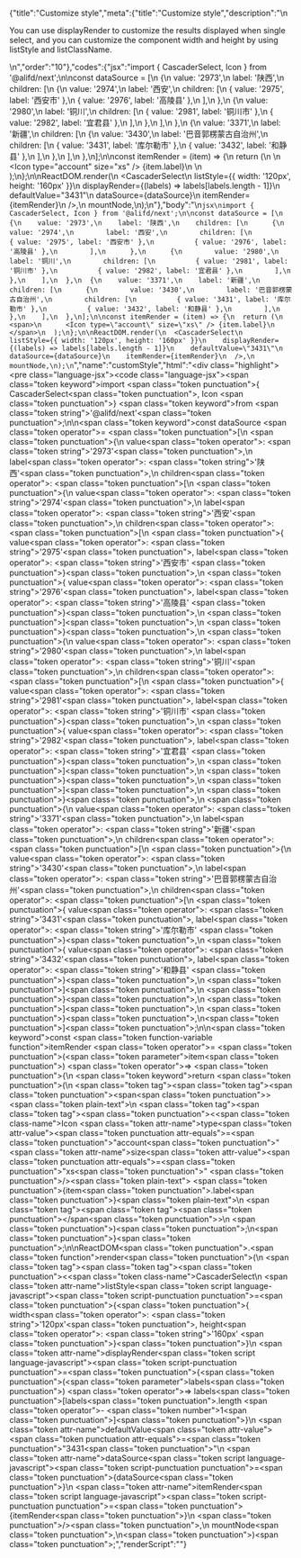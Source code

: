 {"title":"Customize style","meta":{"title":"Customize style","description":"\n<p>You can use displayRender to customize the results displayed when single select, and you can customize the component width and height by using listStyle and listClassName.</p>\n","order":"10"},"codes":{"jsx":"import { CascaderSelect, Icon } from '@alifd/next';\n\nconst dataSource = [\n  {\n    value: '2973',\n    label: '陕西',\n    children: [\n      {\n        value: '2974',\n        label: '西安',\n        children: [\n          { value: '2975', label: '西安市' },\n          { value: '2976', label: '高陵县' },\n        ],\n      },\n      {\n        value: '2980',\n        label: '铜川',\n        children: [\n          { value: '2981', label: '铜川市' },\n          { value: '2982', label: '宜君县' },\n        ],\n      },\n    ],\n  },\n  {\n    value: '3371',\n    label: '新疆',\n    children: [\n      {\n        value: '3430',\n        label: '巴音郭楞蒙古自治州',\n        children: [\n          { value: '3431', label: '库尔勒市' },\n          { value: '3432', label: '和静县' },\n        ],\n      },\n    ],\n  },\n];\n\nconst itemRender = (item) => {\n  return (\n    <span>\n      <Icon type=\"account\" size=\"xs\" /> {item.label}\n    </span>\n  );\n};\n\nReactDOM.render(\n  <CascaderSelect\n    listStyle={{ width: '120px', height: '160px' }}\n    displayRender={(labels) => labels[labels.length - 1]}\n    defaultValue=\"3431\"\n    dataSource={dataSource}\n    itemRender={itemRender}\n  />,\n  mountNode,\n);\n"},"body":"\n````jsx\nimport { CascaderSelect, Icon } from '@alifd/next';\n\nconst dataSource = [\n  {\n    value: '2973',\n    label: '陕西',\n    children: [\n      {\n        value: '2974',\n        label: '西安',\n        children: [\n          { value: '2975', label: '西安市' },\n          { value: '2976', label: '高陵县' },\n        ],\n      },\n      {\n        value: '2980',\n        label: '铜川',\n        children: [\n          { value: '2981', label: '铜川市' },\n          { value: '2982', label: '宜君县' },\n        ],\n      },\n    ],\n  },\n  {\n    value: '3371',\n    label: '新疆',\n    children: [\n      {\n        value: '3430',\n        label: '巴音郭楞蒙古自治州',\n        children: [\n          { value: '3431', label: '库尔勒市' },\n          { value: '3432', label: '和静县' },\n        ],\n      },\n    ],\n  },\n];\n\nconst itemRender = (item) => {\n  return (\n    <span>\n      <Icon type=\"account\" size=\"xs\" /> {item.label}\n    </span>\n  );\n};\n\nReactDOM.render(\n  <CascaderSelect\n    listStyle={{ width: '120px', height: '160px' }}\n    displayRender={(labels) => labels[labels.length - 1]}\n    defaultValue=\"3431\"\n    dataSource={dataSource}\n    itemRender={itemRender}\n  />,\n  mountNode,\n);\n````","name":"customStyle","html":"<script>(function(){'use strict';\n\nvar _next = require('@alifd/next');\n\nvar dataSource = [{\n  value: '2973',\n  label: '陕西',\n  children: [{\n    value: '2974',\n    label: '西安',\n    children: [{ value: '2975', label: '西安市' }, { value: '2976', label: '高陵县' }]\n  }, {\n    value: '2980',\n    label: '铜川',\n    children: [{ value: '2981', label: '铜川市' }, { value: '2982', label: '宜君县' }]\n  }]\n}, {\n  value: '3371',\n  label: '新疆',\n  children: [{\n    value: '3430',\n    label: '巴音郭楞蒙古自治州',\n    children: [{ value: '3431', label: '库尔勒市' }, { value: '3432', label: '和静县' }]\n  }]\n}];\n\nvar itemRender = function itemRender(item) {\n  return React.createElement(\n    'span',\n    null,\n    React.createElement(_next.Icon, { type: 'account', size: 'xs' }),\n    ' ',\n    item.label\n  );\n};\n\nReactDOM.render(React.createElement(_next.CascaderSelect, {\n  listStyle: { width: '120px', height: '160px' },\n  displayRender: function displayRender(labels) {\n    return labels[labels.length - 1];\n  },\n  defaultValue: '3431',\n  dataSource: dataSource,\n  itemRender: itemRender\n}), mountNode);})()</script><div class=\"highlight\"><pre class=\"language-jsx\"><code class=\"language-jsx\"><span class=\"token keyword\">import</span> <span class=\"token punctuation\">{</span> CascaderSelect<span class=\"token punctuation\">,</span> Icon <span class=\"token punctuation\">}</span> <span class=\"token keyword\">from</span> <span class=\"token string\">'@alifd/next'</span><span class=\"token punctuation\">;</span>\n\n<span class=\"token keyword\">const</span> dataSource <span class=\"token operator\">=</span> <span class=\"token punctuation\">[</span>\n  <span class=\"token punctuation\">{</span>\n    value<span class=\"token operator\">:</span> <span class=\"token string\">'2973'</span><span class=\"token punctuation\">,</span>\n    label<span class=\"token operator\">:</span> <span class=\"token string\">'陕西'</span><span class=\"token punctuation\">,</span>\n    children<span class=\"token operator\">:</span> <span class=\"token punctuation\">[</span>\n      <span class=\"token punctuation\">{</span>\n        value<span class=\"token operator\">:</span> <span class=\"token string\">'2974'</span><span class=\"token punctuation\">,</span>\n        label<span class=\"token operator\">:</span> <span class=\"token string\">'西安'</span><span class=\"token punctuation\">,</span>\n        children<span class=\"token operator\">:</span> <span class=\"token punctuation\">[</span>\n          <span class=\"token punctuation\">{</span> value<span class=\"token operator\">:</span> <span class=\"token string\">'2975'</span><span class=\"token punctuation\">,</span> label<span class=\"token operator\">:</span> <span class=\"token string\">'西安市'</span> <span class=\"token punctuation\">}</span><span class=\"token punctuation\">,</span>\n          <span class=\"token punctuation\">{</span> value<span class=\"token operator\">:</span> <span class=\"token string\">'2976'</span><span class=\"token punctuation\">,</span> label<span class=\"token operator\">:</span> <span class=\"token string\">'高陵县'</span> <span class=\"token punctuation\">}</span><span class=\"token punctuation\">,</span>\n        <span class=\"token punctuation\">]</span><span class=\"token punctuation\">,</span>\n      <span class=\"token punctuation\">}</span><span class=\"token punctuation\">,</span>\n      <span class=\"token punctuation\">{</span>\n        value<span class=\"token operator\">:</span> <span class=\"token string\">'2980'</span><span class=\"token punctuation\">,</span>\n        label<span class=\"token operator\">:</span> <span class=\"token string\">'铜川'</span><span class=\"token punctuation\">,</span>\n        children<span class=\"token operator\">:</span> <span class=\"token punctuation\">[</span>\n          <span class=\"token punctuation\">{</span> value<span class=\"token operator\">:</span> <span class=\"token string\">'2981'</span><span class=\"token punctuation\">,</span> label<span class=\"token operator\">:</span> <span class=\"token string\">'铜川市'</span> <span class=\"token punctuation\">}</span><span class=\"token punctuation\">,</span>\n          <span class=\"token punctuation\">{</span> value<span class=\"token operator\">:</span> <span class=\"token string\">'2982'</span><span class=\"token punctuation\">,</span> label<span class=\"token operator\">:</span> <span class=\"token string\">'宜君县'</span> <span class=\"token punctuation\">}</span><span class=\"token punctuation\">,</span>\n        <span class=\"token punctuation\">]</span><span class=\"token punctuation\">,</span>\n      <span class=\"token punctuation\">}</span><span class=\"token punctuation\">,</span>\n    <span class=\"token punctuation\">]</span><span class=\"token punctuation\">,</span>\n  <span class=\"token punctuation\">}</span><span class=\"token punctuation\">,</span>\n  <span class=\"token punctuation\">{</span>\n    value<span class=\"token operator\">:</span> <span class=\"token string\">'3371'</span><span class=\"token punctuation\">,</span>\n    label<span class=\"token operator\">:</span> <span class=\"token string\">'新疆'</span><span class=\"token punctuation\">,</span>\n    children<span class=\"token operator\">:</span> <span class=\"token punctuation\">[</span>\n      <span class=\"token punctuation\">{</span>\n        value<span class=\"token operator\">:</span> <span class=\"token string\">'3430'</span><span class=\"token punctuation\">,</span>\n        label<span class=\"token operator\">:</span> <span class=\"token string\">'巴音郭楞蒙古自治州'</span><span class=\"token punctuation\">,</span>\n        children<span class=\"token operator\">:</span> <span class=\"token punctuation\">[</span>\n          <span class=\"token punctuation\">{</span> value<span class=\"token operator\">:</span> <span class=\"token string\">'3431'</span><span class=\"token punctuation\">,</span> label<span class=\"token operator\">:</span> <span class=\"token string\">'库尔勒市'</span> <span class=\"token punctuation\">}</span><span class=\"token punctuation\">,</span>\n          <span class=\"token punctuation\">{</span> value<span class=\"token operator\">:</span> <span class=\"token string\">'3432'</span><span class=\"token punctuation\">,</span> label<span class=\"token operator\">:</span> <span class=\"token string\">'和静县'</span> <span class=\"token punctuation\">}</span><span class=\"token punctuation\">,</span>\n        <span class=\"token punctuation\">]</span><span class=\"token punctuation\">,</span>\n      <span class=\"token punctuation\">}</span><span class=\"token punctuation\">,</span>\n    <span class=\"token punctuation\">]</span><span class=\"token punctuation\">,</span>\n  <span class=\"token punctuation\">}</span><span class=\"token punctuation\">,</span>\n<span class=\"token punctuation\">]</span><span class=\"token punctuation\">;</span>\n\n<span class=\"token keyword\">const</span> <span class=\"token function-variable function\">itemRender</span> <span class=\"token operator\">=</span> <span class=\"token punctuation\">(</span><span class=\"token parameter\">item</span><span class=\"token punctuation\">)</span> <span class=\"token operator\">=></span> <span class=\"token punctuation\">{</span>\n  <span class=\"token keyword\">return</span> <span class=\"token punctuation\">(</span>\n    <span class=\"token tag\"><span class=\"token tag\"><span class=\"token punctuation\">&lt;</span>span</span><span class=\"token punctuation\">></span></span><span class=\"token plain-text\">\n      </span><span class=\"token tag\"><span class=\"token tag\"><span class=\"token punctuation\">&lt;</span><span class=\"token class-name\">Icon</span></span> <span class=\"token attr-name\">type</span><span class=\"token attr-value\"><span class=\"token punctuation attr-equals\">=</span><span class=\"token punctuation\">\"</span>account<span class=\"token punctuation\">\"</span></span> <span class=\"token attr-name\">size</span><span class=\"token attr-value\"><span class=\"token punctuation attr-equals\">=</span><span class=\"token punctuation\">\"</span>xs<span class=\"token punctuation\">\"</span></span> <span class=\"token punctuation\">/></span></span><span class=\"token plain-text\"> </span><span class=\"token punctuation\">{</span>item<span class=\"token punctuation\">.</span>label<span class=\"token punctuation\">}</span><span class=\"token plain-text\">\n    </span><span class=\"token tag\"><span class=\"token tag\"><span class=\"token punctuation\">&lt;/</span>span</span><span class=\"token punctuation\">></span></span>\n  <span class=\"token punctuation\">)</span><span class=\"token punctuation\">;</span>\n<span class=\"token punctuation\">}</span><span class=\"token punctuation\">;</span>\n\nReactDOM<span class=\"token punctuation\">.</span><span class=\"token function\">render</span><span class=\"token punctuation\">(</span>\n  <span class=\"token tag\"><span class=\"token tag\"><span class=\"token punctuation\">&lt;</span><span class=\"token class-name\">CascaderSelect</span></span>\n    <span class=\"token attr-name\">listStyle</span><span class=\"token script language-javascript\"><span class=\"token script-punctuation punctuation\">=</span><span class=\"token punctuation\">{</span><span class=\"token punctuation\">{</span> width<span class=\"token operator\">:</span> <span class=\"token string\">'120px'</span><span class=\"token punctuation\">,</span> height<span class=\"token operator\">:</span> <span class=\"token string\">'160px'</span> <span class=\"token punctuation\">}</span><span class=\"token punctuation\">}</span></span>\n    <span class=\"token attr-name\">displayRender</span><span class=\"token script language-javascript\"><span class=\"token script-punctuation punctuation\">=</span><span class=\"token punctuation\">{</span><span class=\"token punctuation\">(</span><span class=\"token parameter\">labels</span><span class=\"token punctuation\">)</span> <span class=\"token operator\">=></span> labels<span class=\"token punctuation\">[</span>labels<span class=\"token punctuation\">.</span>length <span class=\"token operator\">-</span> <span class=\"token number\">1</span><span class=\"token punctuation\">]</span><span class=\"token punctuation\">}</span></span>\n    <span class=\"token attr-name\">defaultValue</span><span class=\"token attr-value\"><span class=\"token punctuation attr-equals\">=</span><span class=\"token punctuation\">\"</span>3431<span class=\"token punctuation\">\"</span></span>\n    <span class=\"token attr-name\">dataSource</span><span class=\"token script language-javascript\"><span class=\"token script-punctuation punctuation\">=</span><span class=\"token punctuation\">{</span>dataSource<span class=\"token punctuation\">}</span></span>\n    <span class=\"token attr-name\">itemRender</span><span class=\"token script language-javascript\"><span class=\"token script-punctuation punctuation\">=</span><span class=\"token punctuation\">{</span>itemRender<span class=\"token punctuation\">}</span></span>\n  <span class=\"token punctuation\">/></span></span><span class=\"token punctuation\">,</span>\n  mountNode<span class=\"token punctuation\">,</span>\n<span class=\"token punctuation\">)</span><span class=\"token punctuation\">;</span></code></pre></div>","renderScript":"<script>(function(){'use strict';\n\nvar _createClass = function () { function defineProperties(target, props) { for (var i = 0; i < props.length; i++) { var descriptor = props[i]; descriptor.enumerable = descriptor.enumerable || false; descriptor.configurable = true; if (\"value\" in descriptor) descriptor.writable = true; Object.defineProperty(target, descriptor.key, descriptor); } } return function (Constructor, protoProps, staticProps) { if (protoProps) defineProperties(Constructor.prototype, protoProps); if (staticProps) defineProperties(Constructor, staticProps); return Constructor; }; }();\n\nvar _reactLive = require('react-live');\n\nvar _next = require('@alifd/next');\n\nfunction _classCallCheck(instance, Constructor) { if (!(instance instanceof Constructor)) { throw new TypeError(\"Cannot call a class as a function\"); } }\n\nfunction _possibleConstructorReturn(self, call) { if (!self) { throw new ReferenceError(\"this hasn't been initialised - super() hasn't been called\"); } return call && (typeof call === \"object\" || typeof call === \"function\") ? call : self; }\n\nfunction _inherits(subClass, superClass) { if (typeof superClass !== \"function\" && superClass !== null) { throw new TypeError(\"Super expression must either be null or a function, not \" + typeof superClass); } subClass.prototype = Object.create(superClass && superClass.prototype, { constructor: { value: subClass, enumerable: false, writable: true, configurable: true } }); if (superClass) Object.setPrototypeOf ? Object.setPrototypeOf(subClass, superClass) : subClass.__proto__ = superClass; }\n\nwindow.demoNames.push('customStyleEnUs');\n\n\nwindow.customStyleEnUsRenderScript = function customStyleEnUsRenderScript(liveDemo) {\n  var mountNode = document.getElementById('customStyleEnUs-mount');\n  if (liveDemo === \"false\") {\n    document.getElementById('customStyleEnUs-body').innerHTML = '<pre class=\"language-jsx\"><code class=\"language-jsx\"><span class=\"token keyword\">import</span> <span class=\"token punctuation\">{</span> CascaderSelect<span class=\"token punctuation\">,</span> Icon <span class=\"token punctuation\">}</span> <span class=\"token keyword\">from</span> <span class=\"token string\">\\'@alifd/next\\'</span><span class=\"token punctuation\">;</span>\\n\\n<span class=\"token keyword\">const</span> dataSource <span class=\"token operator\">=</span> <span class=\"token punctuation\">[</span>\\n  <span class=\"token punctuation\">{</span>\\n    value<span class=\"token operator\">:</span> <span class=\"token string\">\\'2973\\'</span><span class=\"token punctuation\">,</span>\\n    label<span class=\"token operator\">:</span> <span class=\"token string\">\\'\\u9655\\u897F\\'</span><span class=\"token punctuation\">,</span>\\n    children<span class=\"token operator\">:</span> <span class=\"token punctuation\">[</span>\\n      <span class=\"token punctuation\">{</span>\\n        value<span class=\"token operator\">:</span> <span class=\"token string\">\\'2974\\'</span><span class=\"token punctuation\">,</span>\\n        label<span class=\"token operator\">:</span> <span class=\"token string\">\\'\\u897F\\u5B89\\'</span><span class=\"token punctuation\">,</span>\\n        children<span class=\"token operator\">:</span> <span class=\"token punctuation\">[</span>\\n          <span class=\"token punctuation\">{</span> value<span class=\"token operator\">:</span> <span class=\"token string\">\\'2975\\'</span><span class=\"token punctuation\">,</span> label<span class=\"token operator\">:</span> <span class=\"token string\">\\'\\u897F\\u5B89\\u5E02\\'</span> <span class=\"token punctuation\">}</span><span class=\"token punctuation\">,</span>\\n          <span class=\"token punctuation\">{</span> value<span class=\"token operator\">:</span> <span class=\"token string\">\\'2976\\'</span><span class=\"token punctuation\">,</span> label<span class=\"token operator\">:</span> <span class=\"token string\">\\'\\u9AD8\\u9675\\u53BF\\'</span> <span class=\"token punctuation\">}</span><span class=\"token punctuation\">,</span>\\n        <span class=\"token punctuation\">]</span><span class=\"token punctuation\">,</span>\\n      <span class=\"token punctuation\">}</span><span class=\"token punctuation\">,</span>\\n      <span class=\"token punctuation\">{</span>\\n        value<span class=\"token operator\">:</span> <span class=\"token string\">\\'2980\\'</span><span class=\"token punctuation\">,</span>\\n        label<span class=\"token operator\">:</span> <span class=\"token string\">\\'\\u94DC\\u5DDD\\'</span><span class=\"token punctuation\">,</span>\\n        children<span class=\"token operator\">:</span> <span class=\"token punctuation\">[</span>\\n          <span class=\"token punctuation\">{</span> value<span class=\"token operator\">:</span> <span class=\"token string\">\\'2981\\'</span><span class=\"token punctuation\">,</span> label<span class=\"token operator\">:</span> <span class=\"token string\">\\'\\u94DC\\u5DDD\\u5E02\\'</span> <span class=\"token punctuation\">}</span><span class=\"token punctuation\">,</span>\\n          <span class=\"token punctuation\">{</span> value<span class=\"token operator\">:</span> <span class=\"token string\">\\'2982\\'</span><span class=\"token punctuation\">,</span> label<span class=\"token operator\">:</span> <span class=\"token string\">\\'\\u5B9C\\u541B\\u53BF\\'</span> <span class=\"token punctuation\">}</span><span class=\"token punctuation\">,</span>\\n        <span class=\"token punctuation\">]</span><span class=\"token punctuation\">,</span>\\n      <span class=\"token punctuation\">}</span><span class=\"token punctuation\">,</span>\\n    <span class=\"token punctuation\">]</span><span class=\"token punctuation\">,</span>\\n  <span class=\"token punctuation\">}</span><span class=\"token punctuation\">,</span>\\n  <span class=\"token punctuation\">{</span>\\n    value<span class=\"token operator\">:</span> <span class=\"token string\">\\'3371\\'</span><span class=\"token punctuation\">,</span>\\n    label<span class=\"token operator\">:</span> <span class=\"token string\">\\'\\u65B0\\u7586\\'</span><span class=\"token punctuation\">,</span>\\n    children<span class=\"token operator\">:</span> <span class=\"token punctuation\">[</span>\\n      <span class=\"token punctuation\">{</span>\\n        value<span class=\"token operator\">:</span> <span class=\"token string\">\\'3430\\'</span><span class=\"token punctuation\">,</span>\\n        label<span class=\"token operator\">:</span> <span class=\"token string\">\\'\\u5DF4\\u97F3\\u90ED\\u695E\\u8499\\u53E4\\u81EA\\u6CBB\\u5DDE\\'</span><span class=\"token punctuation\">,</span>\\n        children<span class=\"token operator\">:</span> <span class=\"token punctuation\">[</span>\\n          <span class=\"token punctuation\">{</span> value<span class=\"token operator\">:</span> <span class=\"token string\">\\'3431\\'</span><span class=\"token punctuation\">,</span> label<span class=\"token operator\">:</span> <span class=\"token string\">\\'\\u5E93\\u5C14\\u52D2\\u5E02\\'</span> <span class=\"token punctuation\">}</span><span class=\"token punctuation\">,</span>\\n          <span class=\"token punctuation\">{</span> value<span class=\"token operator\">:</span> <span class=\"token string\">\\'3432\\'</span><span class=\"token punctuation\">,</span> label<span class=\"token operator\">:</span> <span class=\"token string\">\\'\\u548C\\u9759\\u53BF\\'</span> <span class=\"token punctuation\">}</span><span class=\"token punctuation\">,</span>\\n        <span class=\"token punctuation\">]</span><span class=\"token punctuation\">,</span>\\n      <span class=\"token punctuation\">}</span><span class=\"token punctuation\">,</span>\\n    <span class=\"token punctuation\">]</span><span class=\"token punctuation\">,</span>\\n  <span class=\"token punctuation\">}</span><span class=\"token punctuation\">,</span>\\n<span class=\"token punctuation\">]</span><span class=\"token punctuation\">;</span>\\n\\n<span class=\"token keyword\">const</span> <span class=\"token function-variable function\">itemRender</span> <span class=\"token operator\">=</span> <span class=\"token punctuation\">(</span><span class=\"token parameter\">item</span><span class=\"token punctuation\">)</span> <span class=\"token operator\">=></span> <span class=\"token punctuation\">{</span>\\n  <span class=\"token keyword\">return</span> <span class=\"token punctuation\">(</span>\\n    <span class=\"token tag\"><span class=\"token tag\"><span class=\"token punctuation\">&lt;</span>span</span><span class=\"token punctuation\">></span></span><span class=\"token plain-text\">\\n      </span><span class=\"token tag\"><span class=\"token tag\"><span class=\"token punctuation\">&lt;</span><span class=\"token class-name\">Icon</span></span> <span class=\"token attr-name\">type</span><span class=\"token attr-value\"><span class=\"token punctuation attr-equals\">=</span><span class=\"token punctuation\">\"</span>account<span class=\"token punctuation\">\"</span></span> <span class=\"token attr-name\">size</span><span class=\"token attr-value\"><span class=\"token punctuation attr-equals\">=</span><span class=\"token punctuation\">\"</span>xs<span class=\"token punctuation\">\"</span></span> <span class=\"token punctuation\">/></span></span><span class=\"token plain-text\"> </span><span class=\"token punctuation\">{</span>item<span class=\"token punctuation\">.</span>label<span class=\"token punctuation\">}</span><span class=\"token plain-text\">\\n    </span><span class=\"token tag\"><span class=\"token tag\"><span class=\"token punctuation\">&lt;/</span>span</span><span class=\"token punctuation\">></span></span>\\n  <span class=\"token punctuation\">)</span><span class=\"token punctuation\">;</span>\\n<span class=\"token punctuation\">}</span><span class=\"token punctuation\">;</span>\\n\\nReactDOM<span class=\"token punctuation\">.</span><span class=\"token function\">render</span><span class=\"token punctuation\">(</span>\\n  <span class=\"token tag\"><span class=\"token tag\"><span class=\"token punctuation\">&lt;</span><span class=\"token class-name\">CascaderSelect</span></span>\\n    <span class=\"token attr-name\">listStyle</span><span class=\"token script language-javascript\"><span class=\"token script-punctuation punctuation\">=</span><span class=\"token punctuation\">{</span><span class=\"token punctuation\">{</span> width<span class=\"token operator\">:</span> <span class=\"token string\">\\'120px\\'</span><span class=\"token punctuation\">,</span> height<span class=\"token operator\">:</span> <span class=\"token string\">\\'160px\\'</span> <span class=\"token punctuation\">}</span><span class=\"token punctuation\">}</span></span>\\n    <span class=\"token attr-name\">displayRender</span><span class=\"token script language-javascript\"><span class=\"token script-punctuation punctuation\">=</span><span class=\"token punctuation\">{</span><span class=\"token punctuation\">(</span><span class=\"token parameter\">labels</span><span class=\"token punctuation\">)</span> <span class=\"token operator\">=></span> labels<span class=\"token punctuation\">[</span>labels<span class=\"token punctuation\">.</span>length <span class=\"token operator\">-</span> <span class=\"token number\">1</span><span class=\"token punctuation\">]</span><span class=\"token punctuation\">}</span></span>\\n    <span class=\"token attr-name\">defaultValue</span><span class=\"token attr-value\"><span class=\"token punctuation attr-equals\">=</span><span class=\"token punctuation\">\"</span>3431<span class=\"token punctuation\">\"</span></span>\\n    <span class=\"token attr-name\">dataSource</span><span class=\"token script language-javascript\"><span class=\"token script-punctuation punctuation\">=</span><span class=\"token punctuation\">{</span>dataSource<span class=\"token punctuation\">}</span></span>\\n    <span class=\"token attr-name\">itemRender</span><span class=\"token script language-javascript\"><span class=\"token script-punctuation punctuation\">=</span><span class=\"token punctuation\">{</span>itemRender<span class=\"token punctuation\">}</span></span>\\n  <span class=\"token punctuation\">/></span></span><span class=\"token punctuation\">,</span>\\n  mountNode<span class=\"token punctuation\">,</span>\\n<span class=\"token punctuation\">)</span><span class=\"token punctuation\">;</span>\\n</code></pre>\\n'.replace(/{backquote}/g, '`').replace(/{dollar}/g, '$');\n\n    var dataSource = [{\n      value: '2973',\n      label: '陕西',\n      children: [{\n        value: '2974',\n        label: '西安',\n        children: [{ value: '2975', label: '西安市' }, { value: '2976', label: '高陵县' }]\n      }, {\n        value: '2980',\n        label: '铜川',\n        children: [{ value: '2981', label: '铜川市' }, { value: '2982', label: '宜君县' }]\n      }]\n    }, {\n      value: '3371',\n      label: '新疆',\n      children: [{\n        value: '3430',\n        label: '巴音郭楞蒙古自治州',\n        children: [{ value: '3431', label: '库尔勒市' }, { value: '3432', label: '和静县' }]\n      }]\n    }];\n\n    var itemRender = function itemRender(item) {\n      return React.createElement(\n        'span',\n        null,\n        React.createElement(_next.Icon, { type: 'account', size: 'xs' }),\n        ' ',\n        item.label\n      );\n    };\n\n    ReactDOM.render(React.createElement(_next.CascaderSelect, {\n      listStyle: { width: '120px', height: '160px' },\n      displayRender: function displayRender(labels) {\n        return labels[labels.length - 1];\n      },\n      defaultValue: '3431',\n      dataSource: dataSource,\n      itemRender: itemRender\n    }), mountNode);\n\n    return;\n  }\n\n  var customStyleEnUsLiveScript = 'const dataSource = [\\n  {\\n    value: \"2973\",\\n    label: \"\\u9655\\u897F\",\\n    children: [\\n      {\\n        value: \"2974\",\\n        label: \"\\u897F\\u5B89\",\\n        children: [\\n          { value: \"2975\", label: \"\\u897F\\u5B89\\u5E02\" },\\n          { value: \"2976\", label: \"\\u9AD8\\u9675\\u53BF\" }\\n        ]\\n      },\\n      {\\n        value: \"2980\",\\n        label: \"\\u94DC\\u5DDD\",\\n        children: [\\n          { value: \"2981\", label: \"\\u94DC\\u5DDD\\u5E02\" },\\n          { value: \"2982\", label: \"\\u5B9C\\u541B\\u53BF\" }\\n        ]\\n      }\\n    ]\\n  },\\n  {\\n    value: \"3371\",\\n    label: \"\\u65B0\\u7586\",\\n    children: [\\n      {\\n        value: \"3430\",\\n        label: \"\\u5DF4\\u97F3\\u90ED\\u695E\\u8499\\u53E4\\u81EA\\u6CBB\\u5DDE\",\\n        children: [\\n          { value: \"3431\", label: \"\\u5E93\\u5C14\\u52D2\\u5E02\" },\\n          { value: \"3432\", label: \"\\u548C\\u9759\\u53BF\" }\\n        ]\\n      }\\n    ]\\n  }\\n];\\n\\nconst itemRender = item => {\\n  return (\\n    <span>\\n      <Icon type=\"account\" size=\"xs\" /> {item.label}\\n    </span>\\n  );\\n};\\n\\nReactDOM.render(\\n  <CascaderSelect\\n    listStyle={{ width: \"120px\", height: \"160px\" }}\\n    displayRender={labels => labels[labels.length - 1]}\\n    defaultValue=\"3431\"\\n    dataSource={dataSource}\\n    itemRender={itemRender}\\n  />,\\n  mountNode\\n);';\n  var emptyTheme = {\n    plain: {},\n    styles: [{\n      types: [],\n      styles: {}\n    }]\n  };\n\n  function renderAfter() {\n    ReactDOM.render(React.createElement(\n      _next.Balloon.Tooltip,\n      {\n        align: 't',\n        style: { maxWidth: 320 },\n        trigger: React.createElement('div', {\n          dangerouslySetInnerHTML: {\n            __html: '<pre class=\"language-jsx\"><code class=\"language-jsx\"><span class=\"token keyword\">import</span> <span class=\"token punctuation\">{</span> CascaderSelect<span class=\"token punctuation\">,</span> Icon <span class=\"token punctuation\">}</span> <span class=\"token keyword\">from</span> <span class=\"token string\">\\'@alifd/next\\'</span><span class=\"token punctuation\">;</span>\\n</code></pre>\\n'\n          }\n        })\n      },\n      '\\u7F16\\u8F91\\u6A21\\u5F0F\\u6682\\u4E0D\\u652F\\u6301\\u4FEE\\u6539\\u4F9D\\u8D56\\u5F15\\u5165'\n    ), document.getElementById('customStyleEnUs-live-import'));\n  }\n\n  var LiveRenderer = function (_React$Component) {\n    _inherits(LiveRenderer, _React$Component);\n\n    function LiveRenderer(props) {\n      _classCallCheck(this, LiveRenderer);\n\n      var _this = _possibleConstructorReturn(this, (LiveRenderer.__proto__ || Object.getPrototypeOf(LiveRenderer)).call(this, props));\n\n      _this.onBlur = function () {\n        var time = new Date().getTime();\n        window.top.postMessage({\n          type: 'ReactLiveEdit',\n          from: 'demo',\n          body: { name: 'customStyleEnUs', component: 'CascaderSelect', time: time }\n        }, '*');\n      };\n\n      return _this;\n    }\n\n    _createClass(LiveRenderer, [{\n      key: 'componentDidMount',\n      value: function componentDidMount() {\n        renderAfter();\n      }\n    }, {\n      key: 'render',\n      value: function render() {\n        return React.createElement(\n          _reactLive.LiveProvider,\n          {\n            code: customStyleEnUsLiveScript,\n            scope: { CascaderSelect: _next.CascaderSelect, Icon: _next.Icon, mountNode: mountNode },\n            noInline: true },\n          React.createElement(\n            'div',\n            { id: 'customStyleEnUs-live-editor' },\n            React.createElement(_reactLive.LiveError, { id: 'customStyleEnUs-live-error', className: 'react-live-error' }),\n            React.createElement('div', { id: 'customStyleEnUs-live-import' }),\n            React.createElement(\n              'div',\n              { id: 'customStyleEnUs-live-body', className: 'react-live-body' },\n              React.createElement(_reactLive.LiveEditor, { theme: emptyTheme, onBlur: this.onBlur })\n            ),\n            React.createElement('div', { id: 'customStyleEnUs-live-css' })\n          ),\n          React.createElement(_reactLive.LivePreview, null)\n        );\n      }\n    }]);\n\n    return LiveRenderer;\n  }(React.Component);\n\n  ReactDOM.render(React.createElement(LiveRenderer, null), document.getElementById('customStyleEnUs-body'));\n  return;\n};\n\nwindow.renderFuncs.push(customStyleEnUsRenderScript);\n\nfunction onRiddleOrCodePenClick(type) {\n  var time = new Date().getTime();\n  window.top.postMessage({\n    type: 'RiddleOrCodePenClick',\n    from: 'demo',\n    body: { name: 'customStyleEnUs', component: 'CascaderSelect', type: type, time: time }\n  }, '*');\n}\nReactDOM.render(React.createElement(\n  _next.Balloon.Tooltip,\n  {\n    align: 'b',\n    style: { maxWidth: 400 },\n    trigger: React.createElement(\n      'span',\n      { role: 'img', className: 'op-icon', onClick: function onClick() {\n          return onRiddleOrCodePenClick('O2');\n        } },\n      React.createElement(\n        'svg',\n        { viewBox: '0 0 18 18', version: '1.1' },\n        React.createElement(\n          'g',\n          { id: '\\u9875\\u9762-1', stroke: 'none', 'stroke-width': '1', fill: 'none', 'fill-rule': 'evenodd', 'stroke-opacity': '0.45' },\n          React.createElement(\n            'g',\n            { id: '\\u7F16\\u7EC4-16', transform: 'translate(1.000000, 1.031385)', 'fill-rule': 'nonzero', stroke: '#000000', 'stroke-width': '1' },\n            React.createElement('path', { d: 'M7.99320628,15.9864125 C3.58572657,15.9864125 2.27373675e-13,12.400686 2.27373675e-13,7.99320627 C2.27373675e-13,3.58572655 3.58572657,-1.70530257e-13 7.99320628,-1.70530257e-13 C12.400686,-1.70530257e-13 15.9864126,3.58572655 15.9864126,7.99320627 C15.9864126,8.42039157 15.6400618,8.76674238 15.2128765,8.76674238 C14.7856912,8.76674238 14.4393404,8.42039157 14.4393404,7.99320627 C14.4393404,4.43880793 11.5476691,1.54707218 7.99320628,1.54707218 C4.43874348,1.54707218 1.54707218,4.43880793 1.54707218,7.99320627 C1.54707218,11.5476691 4.43874348,14.4393404 7.99320628,14.4393404 C8.43115662,14.4393404 8.86852684,14.3952488 9.29313367,14.3084194 C9.7112944,14.2223635 10.1204305,14.492521 10.2060352,14.9110685 C10.2917043,15.3296804 10.0218692,15.7383653 9.60338611,15.82397 C9.07686588,15.9317494 8.53513277,15.9864125 7.99320628,15.9864125', id: 'path-2' }),\n            React.createElement('path', { d: 'M14.8745616,14.4162764 C15.3159789,14.440487 15.5487088,14.6453304 15.5721741,15.0302087 C15.5487088,15.4398955 15.3394443,15.6441411 14.9442844,15.6441411 L11.9445701,15.6441411 C11.5025757,15.6441411 11.2817709,15.4398955 11.2817709,15.0302087 C11.2584018,14.9100526 11.3166804,14.7536303 11.4562221,14.5606432 C11.6420213,14.3439436 11.8279166,14.127244 12.0142928,13.9105444 C12.7817242,13.0680563 13.339795,12.369935 13.6886012,11.8156822 C13.8978657,11.5267494 14.002498,11.2378167 14.002498,10.9488839 C13.9556635,10.5154847 13.746399,10.2751724 13.3746083,10.226552 C13.0024329,10.226552 12.7347936,10.5036285 12.5724598,11.0572835 C12.432918,11.5148932 12.2350015,11.7315928 11.9793834,11.7073822 C11.537389,11.7073822 11.3167766,11.4906827 11.3167766,11.0572835 C11.4176783,9.98807895 11.9602374,9.32514076 12.9424518,9.05442834 C13.5415272,8.88931453 14.2250594,9.11615024 14.4346419,9.22243967 C15.0292798,9.52400928 15.3502647,10.075465 15.3976267,10.8766507 C15.3976267,11.5510596 14.8744655,12.5019474 13.8280468,13.7300113 C13.5489633,14.0674648 13.3625871,14.2960206 13.2698799,14.4162764 L14.8745616,14.4162764 Z', id: 'path-7' })\n          )\n        )\n      )\n    ) },\n  React.createElement(\n    'span',\n    null,\n    '\\u5728O2\\u4E2D\\u6253\\u5F00'\n  )\n), document.getElementById('customStyleEnUs-O2'));\nReactDOM.render(React.createElement(\n  _next.Balloon.Tooltip,\n  {\n    align: 'b',\n    style: { maxWidth: 400 },\n    trigger: React.createElement(\n      'span',\n      { role: 'img', className: 'op-icon', onClick: function onClick() {\n          return onRiddleOrCodePenClick('CodePen');\n        } },\n      React.createElement(\n        'svg',\n        { viewBox: '0 0 20 20', fill: 'currentColor' },\n        React.createElement('path', {\n          d: 'M17.7207447,7.0537234 L10.2739362,2.0893617 C10.0952128,1.97021277 9.86223404,1.97021277 9.68404255,2.0893617 L2.23723404,7.0537234 C2.0893617,7.15212766 2.00053191,7.31861702 2.00053191,7.4962766 L2.00053191,12.4606383 C2.00053191,12.6382979 2.0893617,12.8047872 2.23723404,12.9031915 L9.68404255,17.8675532 C9.77340426,17.9271277 9.87606383,17.9569149 9.97925532,17.9569149 C10.0824468,17.9569149 10.1851064,17.9271277 10.2744681,17.8675532 L17.7212766,12.9031915 C17.8691489,12.8047872 17.9579787,12.6382979 17.9579787,12.4606383 L17.9579787,7.4962766 C17.9579787,7.31861702 17.8691489,7.15212766 17.7212766,7.0537234 L17.7207447,7.0537234 Z M9.9787234,11.8218085 L7.2143617,9.9787234 L9.9787234,8.1356383 L12.7430851,9.9787234 L9.9787234,11.8218085 Z M10.5106383,7.21170213 L10.5106383,3.52553191 L16.4664894,7.4962766 L13.7021277,9.3393617 L10.5106383,7.21170213 Z M9.44680851,7.21170213 L6.25531915,9.3393617 L3.49095745,7.4962766 L9.44680851,3.52553191 L9.44680851,7.21170213 Z M5.2962766,9.9787234 L3.06382979,11.4670213 L3.06382979,8.49042553 L5.2962766,9.9787234 Z M6.25531915,10.6180851 L9.44680851,12.7457447 L9.44680851,16.4319149 L3.49095745,12.4611702 L6.25531915,10.6180851 Z M10.5106383,12.7457447 L13.7021277,10.6180851 L16.4664894,12.4611702 L10.5106383,16.4319149 L10.5106383,12.7457447 Z M14.6611702,9.9787234 L16.893617,8.49042553 L16.893617,11.4670213 L14.6611702,9.9787234 Z' })\n      )\n    ) },\n  React.createElement(\n    'span',\n    null,\n    '\\u5728CodePen\\u4E2D\\u6253\\u5F00'\n  )\n), document.getElementById('customStyleEnUs-CodePen'));\nReactDOM.render(React.createElement(\n  _next.Balloon.Tooltip,\n  {\n    align: 'b',\n    style: { maxWidth: 400 },\n    trigger: React.createElement(\n      'span',\n      { role: 'img', className: 'op-icon', onClick: function onClick() {\n          return onRiddleOrCodePenClick('Riddle');\n        } },\n      React.createElement(\n        'svg',\n        { viewBox: '0 0 20 20', fill: 'currentColor' },\n        React.createElement('path', {\n          d: 'M12.0135981,2 C14.9585189,2 17.345849,4.38716704 17.345849,7.33333333 C17.345849,9.38478693 16.1882418,11.1657179 14.4903288,12.0578577 L17.2084049,16.7658872 C17.2378708,16.8169235 17.2591949,16.8704263 17.2727803,16.9248914 C17.3474476,17.0262914 17.3916465,17.1520943 17.3916465,17.2882205 C17.3916465,17.628088 17.1161295,17.9036051 16.7762619,17.9036051 L2.81174505,17.9048498 C2.75007855,17.9255976 2.68404472,17.9368421 2.61538462,17.9368421 C2.27551708,17.9368421 2,17.661325 2,17.3214575 L2,4.90050552 C2,4.44767651 2.36696407,4.08058607 2.8201909,4.08058607 L2.8201909,4.08058607 L4.598,4.08 L4.59829061,3.64037695 C4.59829061,2.78210363 5.25867561,2.07778272 6.09736436,2.00602116 L6.23871411,2 Z M11.9839597,3.23076923 L6.23745245,3.23076923 C6.01143198,3.23076923 5.82905984,3.41419855 5.82905984,3.64047008 L5.82905984,3.64047008 L5.829,4.08 L11.5615101,4.08058607 C13.3089935,4.08058607 14.7370181,5.4476011 14.8334247,7.17082808 L14.8386124,7.35677655 C14.8386124,9.16616658 13.3721154,10.632967 11.5615101,10.632967 L11.5615101,10.632967 L10.299,10.632 L12.6155561,14.6429723 C12.7020335,14.7927556 12.7183875,14.9637818 12.6748043,15.1180362 C12.6779184,15.1342067 12.6786336,15.1513556 12.6786336,15.1686715 C12.6786336,15.508539 12.4031165,15.7840561 12.063249,15.7840561 L5.39477011,15.7840561 C5.33908357,15.7840561 5.28512459,15.7766596 5.23382202,15.7627953 L5.21367522,15.7639098 L5.21367522,15.7639098 C4.87380768,15.7639098 4.59829061,15.4883927 4.59829061,15.1485252 L4.598,5.323 L3.23076923,5.32307709 L3.23,16.672 L15.733,16.672 L13.0769083,12.0713449 C12.9069827,11.7770252 13.0078241,11.40068 13.3021438,11.2307544 C13.3538063,11.200927 13.4079962,11.1794424 13.4631533,11.1658825 C14.9972153,10.5673738 16.0854701,9.07745387 16.0854701,7.33333333 C16.0854701,5.06705157 14.2491614,3.23076923 11.9839597,3.23076923 L11.9839597,3.23076923 Z M11.7212434,5.32867389 L11.5688942,5.32307709 L5.829,5.323 L5.82905984,11.0261966 C5.82905984,11.0464748 5.83052125,11.0664018 5.83334393,11.0858783 L5.84579569,11.1428571 L5.829,11.142 L5.829,14.553 L11.142,14.553 L8.71393544,10.3467056 C8.54400168,10.0523717 8.64484792,9.67600839 8.93918185,9.50607462 C9.01663814,9.46135521 9.09977514,9.43538787 9.18333591,9.42676402 L9.18350929,9.40512829 L11.5688942,9.40512829 C12.6982428,9.40512829 13.6102561,8.49132999 13.6102561,7.36410269 C13.6102561,6.23662753 12.6963072,5.32307709 11.5688942,5.32307709 Z' })\n      )\n    ) },\n  React.createElement(\n    'span',\n    null,\n    '\\u5728Riddle\\u4E2D\\u6253\\u5F00'\n  )\n), document.getElementById('customStyleEnUs-Riddle'));\nReactDOM.render(React.createElement(\n  _next.Balloon.Tooltip,\n  {\n    align: 'b',\n    style: { maxWidth: 320 },\n    trigger: React.createElement(\n      'span',\n      { className: 'code-box-code-action', onClick: function onClick() {\n          _next.Message.success('复制成功');\n        } },\n      React.createElement(\n        'svg',\n        { viewBox: '0 0 20 20', focusable: 'false', 'data-icon': 'snippets', width: '20px', height: '20px', fill: 'currentColor', 'aria-hidden': 'true' },\n        React.createElement('path', { d: 'M15,5 L15,18 L2,18 L2,5 L15,5 Z M14,6 L3,6 L3,17 L14,17 L14,6 Z M18,2 L18,15 L16,15 L16,13.999 L17,14 L17,3 L6,3 L6,4 L5,4 L5,2 L18,2 Z M9,8 L9,11 L12,11 L12,12 L9,12 L9,15 L8,15 L8,12 L5,12 L5,11 L8,11 L8,8 L9,8 Z' })\n      )\n    )\n  },\n  React.createElement(\n    'span',\n    null,\n    '\\u590D\\u5236\\u4EE3\\u7801'\n  )\n), document.getElementById('customStyleEnUs-copy-btn'));\nReactDOM.render(React.createElement(\n  React.Fragment,\n  null,\n  React.createElement(\n    _next.Balloon.Tooltip,\n    {\n      align: 'b',\n      style: { maxWidth: 400 },\n      trigger: React.createElement(\n        'span',\n        { id: 'customStyleEnUs-icon-show', className: 'code-box-code-action code-expand-icon-show' },\n        React.createElement(\n          'svg',\n          { alt: 'expand code', width: '20px', height: '20px', viewBox: '0 0 20 20', fill: 'currentColor' },\n          React.createElement('path', {\n            d: 'M14.4307124,13.5667899 L15.1349452,14.276759 L10.7473676,18.6288871 L6.42783259,14.2738791 L7.13782502,13.5696698 L10.7530744,17.2147744 L14.4307124,13.5667899 Z M4.79130753,8.067524 L16.3824174,11.1733525 L16.1235984,12.1392784 L4.53248848,9.03344983 L4.79130753,8.067524 Z M10.8154102,1.57503552 L15.1349452,5.93004351 L14.4249528,6.63425282 L10.809949,2.98914817 L7.13206544,6.6371327 L6.42783259,5.92716363 L10.8154102,1.57503552 Z',\n            transform: 'translate(10.457453, 10.101961) rotate(90.000000) translate(-10.457453, -10.101961) ' })\n        )\n      ) },\n    React.createElement(\n      'span',\n      null,\n      '\\u5C55\\u5F00\\u4EE3\\u7801',\n      React.createElement('br', null),\n      React.createElement('br', null),\n      '\\u5C0F\\u63D0\\u793A: ',\n      React.createElement('br', null),\n      React.createElement('br', null),\n      ' 1. \\u70B9\\u51FB\\u4E00\\u4E0B\\u4EE3\\u7801\\uFF0C\\u8BD5\\u4E00\\u8BD5\\u5728\\u7EBF\\u7F16\\u8F91\\u9884\\u89C8\\u5427\\uFF01 ',\n      React.createElement('br', null),\n      React.createElement('br', null),\n      '2. \\u9875\\u9762\\u53F3\\u4E0A\\u65B9 \\u6709 ',\n      React.createElement(\n        'strong',\n        null,\n        '\\u5168\\u5C40\\u4EE3\\u7801\\u5C55\\u5F00'\n      ),\n      ' \\u53CA ',\n      React.createElement(\n        'strong',\n        null,\n        '\\u5F00\\u542F\\u5728\\u7EBF\\u7F16\\u8F91'\n      ),\n      ' \\u6A21\\u5F0F\\u54DF\\uFF5E'\n    )\n  ),\n  React.createElement(\n    _next.Balloon.Tooltip,\n    {\n      align: 'b',\n      style: { maxWidth: 400 },\n      trigger: React.createElement(\n        'span',\n        { id: 'customStyleEnUs-icon-hide', className: 'code-box-code-action code-expand-icon-hide', style: { display: 'none' } },\n        React.createElement(\n          'svg',\n          { alt: 'expand code', width: '20px', height: '20px', viewBox: '0 0 20 20', style: { fill: '#3B9AFF' } },\n          React.createElement('path', {\n            d: 'M14.4307124,13.5667899 L15.1349452,14.276759 L10.7473676,18.6288871 L6.42783259,14.2738791 L7.13782502,13.5696698 L10.7530744,17.2147744 L14.4307124,13.5667899 Z M4.79130753,8.067524 L16.3824174,11.1733525 L16.1235984,12.1392784 L4.53248848,9.03344983 L4.79130753,8.067524 Z M10.8154102,1.57503552 L15.1349452,5.93004351 L14.4249528,6.63425282 L10.809949,2.98914817 L7.13206544,6.6371327 L6.42783259,5.92716363 L10.8154102,1.57503552 Z',\n            transform: 'translate(10.457453, 10.101961) rotate(90.000000) translate(-10.457453, -10.101961) ' })\n        )\n      ) },\n    React.createElement(\n      'span',\n      null,\n      '\\u6536\\u8D77\\u4EE3\\u7801',\n      React.createElement('br', null),\n      React.createElement('br', null),\n      '\\u5C0F\\u63D0\\u793A: ',\n      React.createElement('br', null),\n      React.createElement('br', null),\n      ' 1. \\u70B9\\u51FB\\u4E00\\u4E0B\\u4EE3\\u7801\\uFF0C\\u8BD5\\u4E00\\u8BD5\\u5728\\u7EBF\\u7F16\\u8F91\\u9884\\u89C8\\u5427\\uFF01 ',\n      React.createElement('br', null),\n      React.createElement('br', null),\n      '2. \\u9875\\u9762\\u53F3\\u4E0A\\u65B9 \\u6709 ',\n      React.createElement(\n        'strong',\n        null,\n        '\\u5168\\u5C40\\u4EE3\\u7801\\u5C55\\u5F00'\n      ),\n      ' \\u53CA ',\n      React.createElement(\n        'strong',\n        null,\n        '\\u5F00\\u542F\\u5728\\u7EBF\\u7F16\\u8F91'\n      ),\n      ' \\u6A21\\u5F0F\\u54DF\\uFF5E'\n    )\n  )\n), document.getElementById('customStyleEnUs-fold-code'));})()</script>"}